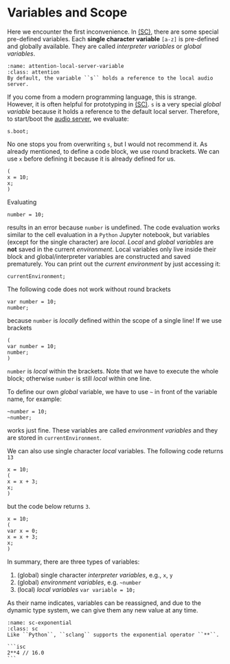 # Variables and Scope

Here we encounter the first inconvenience. 
In [(SC)](https://supercollider.github.io/), there are some special pre-defined variables. 
Each **single character variable** ``[a-z]`` is pre-defined and globally available.
They are called *interpreter variables* or *global variables*.

```{admonition} The Local Server Variable 
:name: attention-local-server-variable
:class: attention
By default, the variable ``s`` holds a reference to the local audio server.
```

If you come from a modern programming language, this is strange. 
However, it is often helpful for prototyping in [(SC)](https://supercollider.github.io/). 
``s`` is a very special *global variable* because it holds a reference to the default local server. 
Therefore, to start/boot the [audio server](sec-audio-sever), we evaluate:

```isc
s.boot;
```

No one stops you from overwriting ``s``, but I would not recommend it. 
As already mentioned, to define a code block, we use round brackets. 
We can use ``x`` before defining it because it is already defined for us.

```isc
(
x = 10;
x;
)
```

Evaluating

```isc
number = 10;
```

results in an error because ``number`` is undefined. 
The code evaluation works similar to the cell evaluation in a ``Python`` Jupyter notebook, but variables (except for the single character) are *local*.
*Local* and *global variables* are **not** saved in the current *environment*.
Local variables only live inside their block and global/interpreter variables are constructed and saved prematurely.
You can print out the *current environment* by just accessing it:

```isc
currentEnvironment;
```

The following code does not work without round brackets

```isc
var number = 10;
number;
```

because ``number`` is *locally* defined within the scope of a single line!
If we use brackets

```isc
(
var number = 10;
number;
)
```

``number`` is *local* within the brackets.
Note that we have to execute the whole block; otherwise ``number`` is still *local* within one line.

To define our own *global* variable, we have to use ``~`` in front of the variable name, for example:

```isc
~number = 10;
~number;
```

works just fine.
These variables are called *environment variables* and they are stored in ``currentEnvironment``.

We can also use single character *local* variables. The following code returns ``13``

```isc
x = 10;
(
x = x + 3;
x;
)
```

but the code below returns ``3``.

```isc
x = 10;
(
var x = 0;
x = x + 3;
x;
)
```

In summary, there are three types of variables:

1. (global) single character *interpreter variables*, e.g., ``x``, ``y`` 
2. (global) *environment variables*, e.g. ``~number``
3. (local) *local variables* ``var variable = 10;``

As their name indicates, variables can be reassigned, and due to the dynamic type system, we can give them any new value at any time.

````{admonition} Exponential Operator
:name: sc-exponential
:class: sc
Like ``Python``, ``sclang`` supports the exponential operator ``**``.

```isc
2**4 // 16.0
```
````